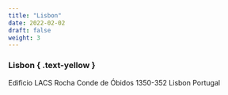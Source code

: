 ```yaml
---
title: "Lisbon"
date: 2022-02-02
draft: false
weight: 3
---
```


### Lisbon { .text-yellow }

<!-- [lisbon@freiheit.com](mailto:lisbon@freiheit.com) -->
Edificio LACS 
Rocha Conde de Óbidos 
1350-352 Lisbon 
Portugal
